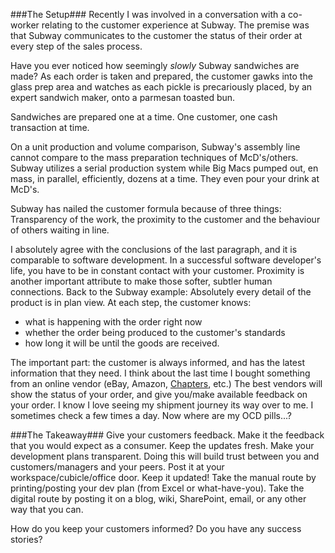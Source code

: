 <!--{Title:"Subway and the Speed of Production & Communication", PublishedOn:"2009-06-01T03:19:39", Intro:"The Setup  Recently I was involved in a conversation with a co-worker relating to the customer exper"} -->

###The Setup###
Recently I was involved in a conversation with a co-worker relating to the customer experience at Subway. The premise was that Subway communicates to the customer the status of their order at every step of the sales process.
  
Have you ever noticed how seemingly *slowly* Subway sandwiches are made? As each order is taken and prepared, the customer gawks into the glass prep area and watches as each pickle is precariously placed, by an expert sandwich maker, onto a parmesan toasted bun. 
  
Sandwiches are prepared one at a time. One customer, one cash transaction at time. 
  
On a unit production and volume comparison, Subway's assembly line cannot compare to the mass preparation techniques of McD's/others. Subway utilizes a serial production system while Big Macs pumped out, en mass, in parallel, efficiently, dozens at a time.  They even pour your drink at McD's. 
  
Subway has nailed the customer formula because of three things: Transparency of the work, the proximity to the customer and the behaviour of others waiting in line.
  
I absolutely agree with the conclusions of the last paragraph, and it is comparable to software development. In a successful software developer's life, you have to be in constant contact with your customer. Proximity is another important attribute to make those softer, subtler human connections. 
Back to the Subway example: Absolutely every detail of the product is in plan view. At each step, the customer knows:

* what is happening with the order right now 
* whether the order being produced to the customer's standards 
* how long it will be until the goods are received. 

The important part: the customer is always informed, and has the latest information that they need.
I think about the last time I bought something from an online vendor (eBay, Amazon, [Chapters](chapters.indigo.ca), etc.) The best vendors will show the status of your order, and give you/make available feedback on your order. I know I love seeing my shipment journey its way over to me. I sometimes check a few times a day. Now where are my OCD pills...?

###The Takeaway###
Give your customers feedback. Make it the feedback that you would expect as a consumer. Keep the updates fresh.
Make your development plans transparent. Doing this will build trust between you and customers/managers and your peers. Post it at your workspace/cubicle/office door. Keep it updated! Take the manual route by printing/posting your dev plan (from Excel or what-have-you). Take the digital route by posting it on a blog, wiki, SharePoint, email, or any other way that you can.

How do you keep your customers informed? Do you have any success stories?
